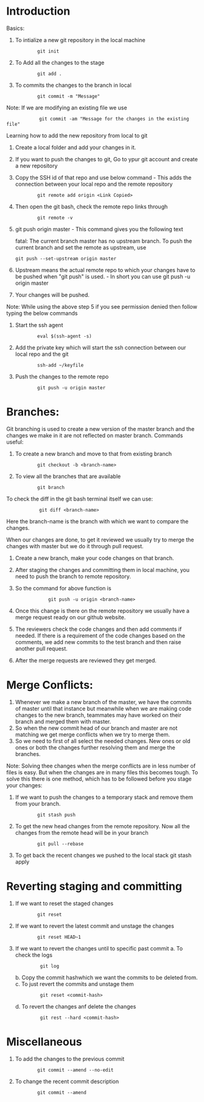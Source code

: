 # Introduction

Basics:

1.  To intialize a new git repository in the local machine

                git init

2.  To Add all the changes to the stage

                git add .

3.  To commits the changes to the branch in local

                git commit -m "Message"

Note:
If we are modifying an existing file we use

                git commit -am "Message for the changes in the existing file"

Learning how to add the new repository from local to git

1.  Create a local folder and add your changes in it.
2.  If you want to push the changes to git, Go to ypur git account and create a new repository
3.  Copy the SSH id of that repo and use below command - This adds the connection between your local repo and the remote repository

                git remote add origin <Link Copied>

4.  Then open the git bash, check the remote repo links through

                git remote -v

5.  git push origin master - This command gives you the following text

    fatal: The current branch master has no upstream branch.
    To push the current branch and set the remote as upstream, use

        git push --set-upstream origin master

6.  Upstream means the actual remote repo to which your changes have to be pushed when "git push" is used. - In short you can use git push -u origin master
7.  Your changes will be pushed.

Note:
While using the above step 5 if you see permission denied then follow typing the below commands

1.  Start the ssh agent

                eval $(ssh-agent -s)

2.  Add the private key which will start the ssh connection between our local repo and the git

                ssh-add ~/keyfile

3.  Push the changes to the remote repo

                git push -u origin master

# Branches:

Git branching is used to create a new version of the master branch and the changes we make in it are not reflected on master branch. Commands useful:

1.  To create a new branch and move to that from existing branch

                git checkout -b <branch-name>

2.  To view all the branches that are available

                git branch

To check the diff in the git bash terminal itself we can use:

                git diff <branch-name>

Here the branch-name is the branch with which we want to compare the changes.

When our changes are done, to get it reviewed we usually try to merge the changes with master but we do it through pull request.

1.  Create a new branch, make your code changes on that branch.
2.  After staging the changes and committing them in local machine, you need to push the branch to remote repository.
3.  So the command for above function is

                    git push -u origin <branch-name>

4.  Once this change is there on the remote repository we usually have a merge request ready on our github website.
5.  The reviewers check the code changes and then add comments if needed. If there is a requirement of the code changes based on the comments, we add new commits to the test branch and then raise another pull request.
6.  After the merge requests are reviewed they get merged.

# Merge Conflicts:

1. Whenever we make a new branch of the master, we have the commits of master until that instance but meanwhile when we are making code changes to the new branch, teammates may have worked on their branch and merged them with master.
2. So when the new commit head of our branch and master are not matching we get merge conflicts when we try to merge them.
3. So we need to first of all select the needed changes. New ones or old ones or both the changes further resolving them and merge the branches.

Note:
Solving thee changes when the merge conflicts are in less number of files is easy. But when the changes are in many files this becomes tough. To solve this there is one method, which has to be followed before you stage your changes:

1.  If we want to push the changes to a temporary stack and remove them from your branch.

                git stash push

2.  To get the new head changes from the remote repository. Now all the changes from the remote head will be in your branch

                git pull --rebase

3.  To get back the recent changes we pushed to the local stack
    git stash apply

# Reverting staging and committing

1.  If we want to reset the staged changes

                git reset

2.  If we want to revert the latest commit and unstage the changes

                git reset HEAD~1

3.  If we want to revert the changes until to specific past commit
    a. To check the logs

                 git log

    b. Copy the commit hashwhich we want the commits to be deleted from.
    c. To just revert the commits and unstage them

                 git reset <commit-hash>

    d. To revert the changes anf delete the changes

                 git rest --hard <commit-hash>

# Miscellaneous

1.  To add the changes to the previous commit

                git commit --amend --no-edit

2.  To change the recent commit description

                git commit --amend

